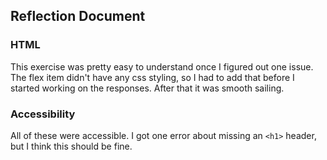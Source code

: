 ## Reflection Document

### HTML

This exercise was pretty easy to understand once I figured out one issue. The flex item didn't have any css styling, so I had to add that before I started working on the responses. After that it was smooth sailing.

### Accessibility

All of these were accessible. I got one error about missing an `<h1>` header, but I think this should be fine.